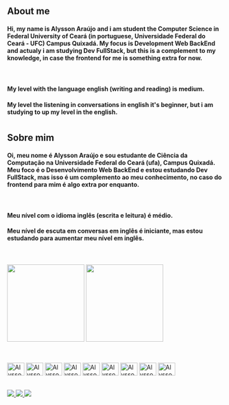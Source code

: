 <!--
**Alysson-Araujo/Alysson-Araujo** is a ✨ _special_ ✨ repository because its `README.md` (this file) appears on your GitHub profile.

Here are some ideas to get you started:
Alysson-Araujo
- 🔭 I’m currently working on ...
- 🌱 I’m currently learning ...
- 👯 I’m looking to collaborate on ...
- 🤔 I’m looking for help with ...
- 💬 Ask me about ...
- 📫 How to reach me: ...
- 😄 Pronouns: ...
- ⚡ Fun fact: ...
-->
## About me



#### Hi, my name is Alysson Araújo and i am student the Computer Science in Federal University of Ceará (in portuguese, Universidade Federal do Ceará - UFC) Campus Quixadá. My focus is  Development Web BackEnd and actualy i am studying Dev FullStack, but this is a complement to my knowledge, in case the frontend for me is something extra for now. 

<br>

#### My level with the language english (writing and reading) is medium. 

#### My level the listening in conversations in english it's beginner, but i am studying to up my level in the english.

#

## Sobre mim


#### Oi, meu nome é Alysson Araújo e sou estudante de Ciência da Computação na Universidade Federal do Ceará (ufa), Campus Quixadá. Meu foco é o Desenvolvimento Web BackEnd e estou estudando Dev FullStack, mas isso é um complemento ao meu conhecimento, no caso do frontend para mim é algo extra por enquanto. 

<br>

#### Meu nível com o idioma inglês (escrita e leitura) é médio. 

#### Meu nível de escuta em conversas em inglês é iniciante, mas estou estudando para aumentar meu nível em inglês.

<br>
<br>

<div>
  <img height="180em" src="https://github-readme-stats.vercel.app/api?username=Alysson-Araujo&show_icons=true&theme=tokyonight">
  <img height="180em" src="https://github-readme-stats.vercel.app/api/top-langs/?username=Alysson-Araujo&layout=compact&theme=tokyonight">
</div>

##

<div style="display: inline_block"><br>
  <img aling="center" alt="Alysson-C++" height="30" width="40"src="https://cdn.jsdelivr.net/gh/devicons/devicon/icons/cplusplus/cplusplus-original.svg" />
  <img aling="center" alt="Alysson-TS" height="30" width="40"src="https://cdn.jsdelivr.net/gh/devicons/devicon/icons/typescript/typescript-plain.svg" />
  <img aling="center" alt="Alysson-JAVA" height="30" width="40"src="https://cdn.jsdelivr.net/gh/devicons/devicon/icons/java/java-original-wordmark.svg" />
  <img aling="center" alt="Alysson-monogoDB" height="30" width="40"src="https://cdn.jsdelivr.net/gh/devicons/devicon/icons/mongodb/mongodb-original-wordmark.svg" />
  <img aling="center" alt="Alysson-sqlite" height="30" width="40"src="https://cdn.jsdelivr.net/gh/devicons/devicon/icons/sqlite/sqlite-plain-wordmark.svg" />
  <img aling="center" alt="Alysson-express" height="30" width="40"src="https://cdn.jsdelivr.net/gh/devicons/devicon/icons/express/express-original-wordmark.svg" />
  <img aling="center" alt="Alysson-NODEJS" height="30" width="40"src="https://cdn.jsdelivr.net/gh/devicons/devicon/icons/nodejs/nodejs-original.svg" />
  <img aling="center" alt="Alysson-LINUX" height="30" width="40" src="https://cdn.jsdelivr.net/gh/devicons/devicon/icons/linux/linux-plain.svg" />
  <img aling="center" alt="Alysson-MD" height="30" width="40" src="https://cdn.jsdelivr.net/gh/devicons/devicon/icons/markdown/markdown-original.svg" />
  
</div>

##

<div>
  <a href="https://www.linkedin.com/in/alysson-alexandre/" target="_blank">
    <img src="https://img.shields.io/badge/LinkedIn-0077B5?style=for-the-badge&logo=linkedin&logoColor=white">
  </a>
  <a href="mailto:alyssonaraujo@protonmail.com" target="_blank">
    <img src="https://img.shields.io/badge/ProtonMail-8B89CC?style=for-the-badge&logo=protonmail&logoColor=white">
  </a>
  <a href="mailto:alyssonaraujo@alu.ufc.br" target="_blank">
    <img src="https://img.shields.io/badge/Gmail-D14836?style=for-the-badge&logo=gmail&logoColor=white">
  </a>
  
</div>

##
